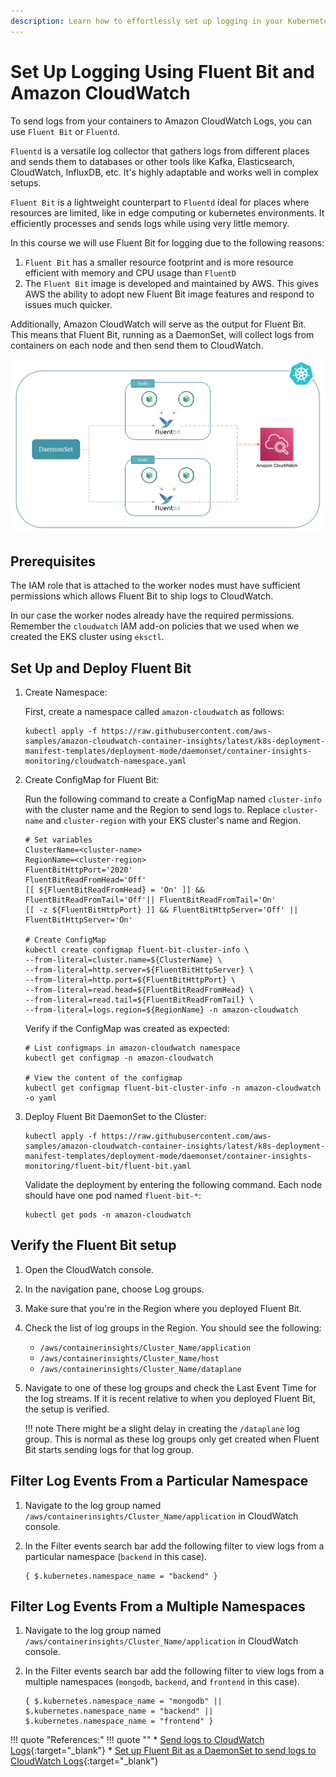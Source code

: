 ```yaml
---
description: Learn how to effortlessly set up logging in your Kubernetes cluster with Fluent Bit and Amazon CloudWatch. Our guide simplifies the process, enabling seamless log collection and management for your systems.
---
```


# Set Up Logging Using Fluent Bit and Amazon CloudWatch

To send logs from your containers to Amazon CloudWatch Logs, you can use `Fluent Bit` or `Fluentd`.

`Fluentd` is a versatile log collector that gathers logs from different places and sends them to databases or other tools like Kafka, Elasticsearch, CloudWatch, InfluxDB, etc. It's highly adaptable and works well in complex setups.

`Fluent Bit` is a lightweight counterpart to `Fluentd` ideal for places where resources are limited, like in edge computing or kubernetes environments. It efficiently processes and sends logs while using very little memory.

In this course we will use Fluent Bit for logging due to the following reasons:

1. `Fluent Bit` has a smaller resource footprint and is more resource efficient with memory and CPU usage than `FluentD`
2. The `Fluent Bit` image is developed and maintained by AWS. This gives AWS the ability to adopt new Fluent Bit image features and respond to issues much quicker.

Additionally, Amazon CloudWatch will serve as the output for Fluent Bit. This means that Fluent Bit, running as a DaemonSet, will collect logs from containers on each node and then send them to CloudWatch.

<p align="center">
    <img src="../../../assets/eks-course-images/logging/fluentbit-cloudwatch.png" alt="Logging Using Fluent Bit and CloudWatch" width="600" />
</p>


## Prerequisites

The IAM role that is attached to the worker nodes must have sufficient permissions which allows Fluent Bit to ship logs to CloudWatch.

In our case the worker nodes already have the required permissions. Remember the `cloudwatch` IAM add-on policies that we used when we created the EKS cluster using `eksctl`.


## Set Up and Deploy Fluent Bit

1. Create Namespace:

    First, create a namespace called `amazon-cloudwatch` as follows:

    ```
    kubectl apply -f https://raw.githubusercontent.com/aws-samples/amazon-cloudwatch-container-insights/latest/k8s-deployment-manifest-templates/deployment-mode/daemonset/container-insights-monitoring/cloudwatch-namespace.yaml
    ```

2. Create ConfigMap for Fluent Bit:

    Run the following command to create a ConfigMap named `cluster-info` with the cluster name and the Region to send logs to. Replace `cluster-name` and `cluster-region` with your EKS cluster's name and Region.

    ```
    # Set variables
    ClusterName=<cluster-name>
    RegionName=<cluster-region>
    FluentBitHttpPort='2020'
    FluentBitReadFromHead='Off'
    [[ ${FluentBitReadFromHead} = 'On' ]] && FluentBitReadFromTail='Off'|| FluentBitReadFromTail='On'
    [[ -z ${FluentBitHttpPort} ]] && FluentBitHttpServer='Off' || FluentBitHttpServer='On'

    # Create ConfigMap
    kubectl create configmap fluent-bit-cluster-info \
    --from-literal=cluster.name=${ClusterName} \
    --from-literal=http.server=${FluentBitHttpServer} \
    --from-literal=http.port=${FluentBitHttpPort} \
    --from-literal=read.head=${FluentBitReadFromHead} \
    --from-literal=read.tail=${FluentBitReadFromTail} \
    --from-literal=logs.region=${RegionName} -n amazon-cloudwatch
    ```

    Verify if the ConfigMap was created as expected:

    ```
    # List configmaps in amazon-cloudwatch namespace 
    kubectl get configmap -n amazon-cloudwatch

    # View the content of the configmap
    kubectl get configmap fluent-bit-cluster-info -n amazon-cloudwatch -o yaml
    ```

3. Deploy Fluent Bit DaemonSet to the Cluster:

    ```
    kubectl apply -f https://raw.githubusercontent.com/aws-samples/amazon-cloudwatch-container-insights/latest/k8s-deployment-manifest-templates/deployment-mode/daemonset/container-insights-monitoring/fluent-bit/fluent-bit.yaml
    ```

    Validate the deployment by entering the following command. Each node should have one pod named `fluent-bit-*`:

    ```
    kubectl get pods -n amazon-cloudwatch
    ```

## Verify the Fluent Bit setup

1. Open the CloudWatch console.

2. In the navigation pane, choose Log groups.

3. Make sure that you're in the Region where you deployed Fluent Bit.

4. Check the list of log groups in the Region. You should see the following:

    - `/aws/containerinsights/Cluster_Name/application`
    - `/aws/containerinsights/Cluster_Name/host`
    - `/aws/containerinsights/Cluster_Name/dataplane`

5. Navigate to one of these log groups and check the Last Event Time for the log streams. If it is recent relative to when you deployed Fluent Bit, the setup is verified.

    !!! note
        There might be a slight delay in creating the `/dataplane` log group. This is normal as these log groups only get created when Fluent Bit starts sending logs for that log group.


## Filter Log Events From a Particular Namespace

1. Navigate to the log group named `/aws/containerinsights/Cluster_Name/application` in CloudWatch console.

2. In the Filter events search bar add the following filter to view logs from a particular namespace (`backend` in this case).

    ```
    { $.kubernetes.namespace_name = "backend" }
    ```

## Filter Log Events From a Multiple Namespaces

1. Navigate to the log group named `/aws/containerinsights/Cluster_Name/application` in CloudWatch console.

2. In the Filter events search bar add the following filter to view logs from a multiple namespaces (`mongodb`, `backend`, and `frontend` in this case).

    ```
    { $.kubernetes.namespace_name = "mongodb" || $.kubernetes.namespace_name = "backend" || $.kubernetes.namespace_name = "frontend" }
    ```


!!! quote "References:"
    !!! quote ""
        * [Send logs to CloudWatch Logs]{:target="_blank"}
        * [Set up Fluent Bit as a DaemonSet to send logs to CloudWatch Logs]{:target="_blank"}


<!-- Hyperlinks -->
[Send logs to CloudWatch Logs]: https://docs.aws.amazon.com/AmazonCloudWatch/latest/monitoring/Container-Insights-EKS-logs.html
[Set up Fluent Bit as a DaemonSet to send logs to CloudWatch Logs]: https://docs.aws.amazon.com/AmazonCloudWatch/latest/monitoring/Container-Insights-setup-logs-FluentBit.html
[GitHub - aws-samples/amazon-cloudwatch-container-insights]: https://github.com/aws-samples
